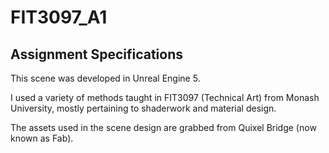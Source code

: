 # FIT3097_A1

## Assignment Specifications
This scene was developed in Unreal Engine 5.

I used a variety of methods taught in FIT3097 (Technical Art) from Monash University, mostly pertaining to shaderwork and material design.

The assets used in the scene design are grabbed from Quixel Bridge (now known as Fab).
